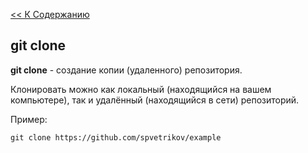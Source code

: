 [<< К Содержанию](./readme.md)

## git clone

**git clone** - создание копии (удаленного) репозитория.

Клонировать можно как локальный (находящийся на вашем компьютере), так и удалённый (находящийся в сети) репозиторий.

Пример:

```bush=
git clone https://github.com/spvetrikov/example
```
